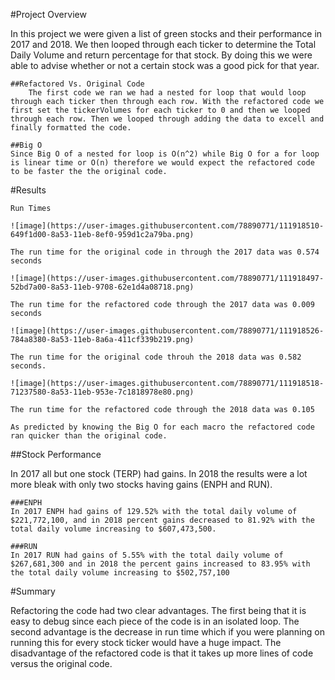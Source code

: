 #Project Overview

In this project we were given a list of green stocks and their performance in 2017 and 2018. We then looped through each ticker to determine the Total Daily Volume and return percentage for that stock. By doing this we were able to advise whether or not a certain stock was a good pick for that year. 

	##Refactored Vs. Original Code
		The first code we ran we had a nested for loop that would loop through each ticker then through each row. With the refactored code we first set the tickerVolumes for each ticker to 0 and then we looped through each row. Then we looped through adding the data to excell and finally formatted the code. 	
		
	##Big O
	Since Big O of a nested for loop is O(n^2) while Big O for a for loop is linear time or O(n) therefore we would expect the refactored code to be faster the the original code. 

#Results

	Run Times

	![image](https://user-images.githubusercontent.com/78890771/111918510-649f1d00-8a53-11eb-8ef0-959d1c2a79ba.png)

	The run time for the original code in through the 2017 data was 0.574 seconds

	![image](https://user-images.githubusercontent.com/78890771/111918497-52bd7a00-8a53-11eb-9708-62e1d4a08718.png)

	The run time for the refactored code through the 2017 data was 0.009 seconds

	![image](https://user-images.githubusercontent.com/78890771/111918526-784a8380-8a53-11eb-8a6a-411cf339b219.png)

	The run time for the original code throuh the 2018 data was 0.582 seconds.

	![image](https://user-images.githubusercontent.com/78890771/111918518-71237580-8a53-11eb-953e-7c1818978e80.png)

	The run time for the refactored code through the 2018 data was 0.105

	As predicted by knowing the Big O for each macro the refactored code ran quicker than the original code. 

##Stock Performance

In 2017 all but one stock (TERP) had gains. In 2018 the results were a lot more bleak with only two stocks having gains (ENPH and RUN). 

	###ENPH
	In 2017 ENPH had gains of 129.52% with the total daily volume of $221,772,100, and in 2018 percent gains decreased to 81.92% with the total daily volume increasing to $607,473,500.

	###RUN
	In 2017 RUN had gains of 5.55% with the total daily volume of $267,681,300 and in 2018 the percent gains increased to 83.95% with the total daily volume increasing to $502,757,100

#Summary

Refactoring the code had two clear advantages. The first being that it is easy to debug since each piece of the code is in an isolated loop. The second advantage is the decrease in run time which if you were planning on running this for every stock ticker would have a huge impact. The disadvantage of the refactored code is that it takes up more lines of code versus the original code. 

